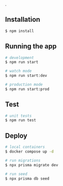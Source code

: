 .
## Installation

```bash
$ npm install
```

## Running the app

```bash
# development
$ npm run start

# watch mode
$ npm run start:dev

# production mode
$ npm run start:prod
```

## Test

```bash
# unit tests
$ npm run test

```
## Deploy

```bash
# local containers
$ docker compose up -d

# run migrations
$ npx prisma migrate dev

# run seed
$ npx prisma db seed

```